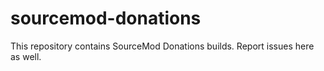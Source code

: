 # sourcemod-donations
This repository contains SourceMod Donations builds.
Report issues here as well.
